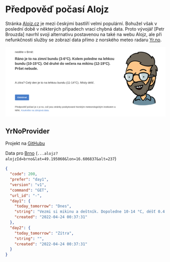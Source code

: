 # Předpověď počasí Alojz

Stránka [Alojz.cz](https://alojz.cz/brno) je mezi českými bastlíří velmi populární.
Bohužel však v poslední době v některých případech vrací chybná data.
Proto vývojář [Petr Brouzda] navrhl svoji alternativu postavenou na také na webu Alojz, ale při nefunkčnosti služby se zobrazí data přímo z norského meteo radaru [Yr.no](https://www.yr.no/).

![](../media/aplikace/alojz.png)

## YrNoProvider

Projekt na [GitHubu](https://github.com/petrbrouzda/YrNoProvider)

Data pro [Brno](https://lovecka.info/YrNoProvider1/alojz/alojz?alojzId=brno&lat=49.195060&lon=16.606837&alt=237) (`...alojz?alojzId=brno&lat=49.195060&lon=16.606837&alt=237`)

```json
{
  "code": 200,
  "prefer": "day1",
  "version": "v1",
  "command": "GET",
  "url_id": "-",
  "day1": {
    "today_tomorrow": "Dnes",
    "string": "Vezmi si mikinu a deštník. Dopoledne 10-14 °C, déšť 0.4 mm. Odpoledne 10-16 °C, déšť 5.7 mm, až 2.7 mm srážek za hodinu!",
    "created": "2022-04-24 00:37:31"
  },
  "day2": {
    "today_tomorrow": "Zítra",
    "string": "",
    "created": "2022-04-24 00:37:31"
  }
}

```